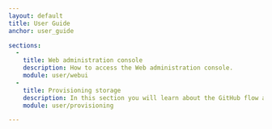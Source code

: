 ```yaml
---
layout: default
title: User Guide
anchor: user_guide

sections:
  -
    title: Web administration console
    description: How to access the Web administration console.
    module: user/webui
  -
    title: Provisioning storage
    description: In this section you will learn about the GitHub flow and create your first pull request.
    module: user/provisioning

---
```

